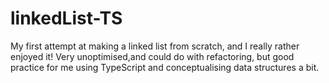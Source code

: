 # linkedList-TS
My first attempt at making a linked list from scratch, and I really rather enjoyed it!
Very unoptimised,and could do with refactoring, but good practice for me using TypeScript and conceptualising data structures a bit.
